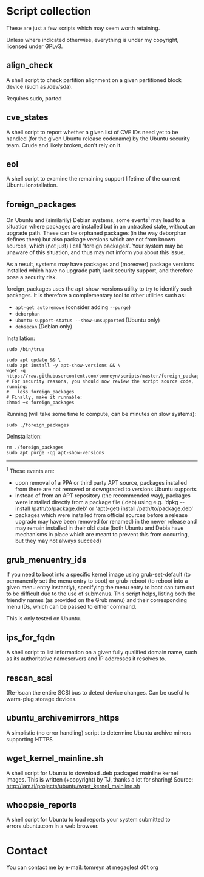 # Script collection

These are just a few scripts which may seem worth retaining.

Unless where indicated otherwise, everything is under my copyright, licensed under GPLv3.

## align_check

A shell script to check partition alignment on a given partitioned block device (such as /dev/sda).

Requires sudo, parted

## cve_states

A shell script to report whether a given list of CVE IDs need yet to be handled (for the given Ubuntu release codename) by the Ubuntu security team. Crude and likely broken, don't rely on it.

## eol

A shell script to examine the remaining support lifetime of the current Ubuntu ionstallation.

## foreign_packages

On Ubuntu and (similarily) Debian systems, some events<sup>1</sup> may lead to a situation where packages are installed but in an untracked state, without an upgrade path. These can be orphaned packages (in the way deborphan defines them) but also package versions which are not from known sources, which (not just) I call 'foreign packages'. Your system may be unaware of this situation, and thus may not inform you about this issue.

As a result, systems may have packages and (moreover) package versions installed which have no upgrade path, lack security support, and therefore pose a security risk.

foreign_packages uses the apt-show-versions utility to try to identify such packages. It is therefore a complementary tool to other utilities such as:
- `apt-get autoremove` (consider adding `--purge`)
- `deborphan`
- `ubuntu-support-status --show-unsupported` (Ubuntu only)
- `debsecan` (Debian only)


Installation:

```
sudo /bin/true

sudo apt update && \
sudo apt install -y apt-show-versions && \
wget -q https://raw.githubusercontent.com/tomreyn/scripts/master/foreign_packages
# For security reasons, you should now review the script source code, running:
#   less foreign_packages
# Finally, make it runnable:
chmod +x foreign_packages
```

Running (will take some time to compute, can be minutes on slow systems):
```
sudo ./foreign_packages
```

Deinstallation:

```
rm ./foreign_packages
sudo apt purge -qq apt-show-versions
```

---
<sup>1</sup> These events are:
- upon removal of a PPA or third party APT source, packages installed from there are not removed or downgraded to versions Ubuntu supports
- instead of from an APT repository (the recommended way), packages were installed directly from a package file (.deb) using e.g. 'dpkg --install /path/to/package.deb' or 'apt(-get) install /path/to/package.deb'
- packages which were installed from official sources before a release upgrade may have been removed (or renamed) in the newer release and may remain installed in their old state (both Ubuntu and Debia have mechanisms in place which are meant to prevent this from occurring, but they may not always succeed)

## grub_menuentry_ids

If you need to boot into a specific kernel image using grub-set-default (to permanently set the menu entry to boot) or grub-reboot (to reboot into a given menu entry instantly), specifying the menu entry to boot can turn out to be difficult due to the use of submenus. This script helps, listing both the friendly names (as provided on the Grub menu) and their corresponding menu IDs, which can be passed to either command.

This is only tested on Ubuntu.

## ips_for_fqdn

A shell script to list information on a given fully qualified domain name, such as its authoritative nameservers and IP addresses it resolves to.

## rescan_scsi

(Re-)scan the entire SCSI bus to detect device changes. Can be useful to warm-plug storage devices.

## ubuntu_archivemirrors_https

A simplistic (no error handling) script to determine Ubuntu archive mirrors supporting HTTPS

## wget_kernel_mainline.sh

A shell script for Ubuntu to download .deb packaged mainline kernel images. This is written (+copyright) by TJ, thanks a lot for sharing!
Source: http://iam.tj/projects/ubuntu/wget_kernel_mainline.sh

## whoopsie_reports

A shell script for Ubuntu to load reports your system submitted to errors.ubuntu.com in a web browser.

# Contact

You can contact me by e-mail: tomreyn at megaglest d0t org
